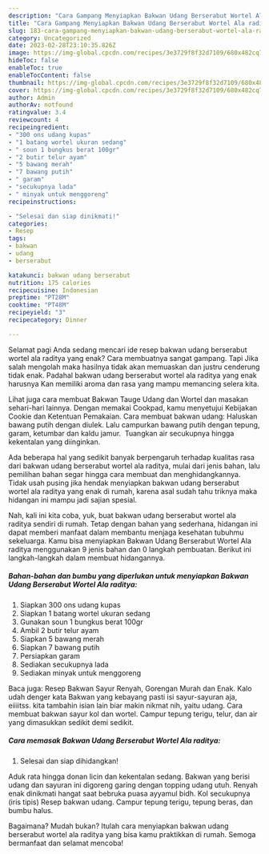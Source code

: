 ```yaml
---
description: "Cara Gampang Menyiapkan Bakwan Udang Berserabut Wortel Ala raditya yang Enak, Buat Buka Puasa}"
title: "Cara Gampang Menyiapkan Bakwan Udang Berserabut Wortel Ala raditya yang Enak, Buat Buka Puasa}"
slug: 183-cara-gampang-menyiapkan-bakwan-udang-berserabut-wortel-ala-raditya-yang-enak-buat-buka-puasa
category: Uncategorized
date: 2023-02-28T23:10:35.826Z
image: https://img-global.cpcdn.com/recipes/3e3729f8f32d7109/680x482cq70/bakwan-udang-berserabut-wortel-ala-raditya-foto-resep-utama.jpg
hideToc: false
enableToc: true
enableTocContent: false
thumbnail: https://img-global.cpcdn.com/recipes/3e3729f8f32d7109/680x482cq70/bakwan-udang-berserabut-wortel-ala-raditya-foto-resep-utama.jpg
cover: https://img-global.cpcdn.com/recipes/3e3729f8f32d7109/680x482cq70/bakwan-udang-berserabut-wortel-ala-raditya-foto-resep-utama.jpg
author: Admin
authorAv: notfound
ratingvalue: 3.4
reviewcount: 4
recipeingredient:
- "300 ons udang kupas"
- "1 batang wortel ukuran sedang"
- " soun 1 bungkus berat 100gr"
- "2 butir telur ayam"
- "5 bawang merah"
- "7 bawang putih"
- " garam"
- "secukupnya lada"
- " minyak untuk menggoreng"
recipeinstructions:

- "Selesai dan siap dinikmati!"
categories:
- Resep
tags:
- bakwan
- udang
- berserabut

katakunci: bakwan udang berserabut 
nutrition: 175 calories
recipecuisine: Indonesian
preptime: "PT28M"
cooktime: "PT48M"
recipeyield: "3"
recipecategory: Dinner

---
```



Selamat pagi Anda sedang mencari ide resep bakwan udang berserabut wortel ala raditya yang enak? Cara membuatnya sangat gampang. Tapi Jika salah mengolah maka hasilnya tidak akan memuaskan dan justru cenderung tidak enak. Padahal bakwan udang berserabut wortel ala raditya yang enak harusnya Kan memiliki aroma dan rasa yang mampu memancing selera kita.


Lihat juga cara membuat Bakwan Tauge Udang dan Wortel dan masakan sehari-hari lainnya. Dengan memakai Cookpad, kamu menyetujui Kebijakan Cookie dan Ketentuan Pemakaian. Cara membuat bakwan udang: Haluskan bawang putih dengan diulek.⁣ Lalu campurkan bawang putih dengan tepung, garam, ketumbar dan kaldu jamur. ⁣ Tuangkan air secukupnya hingga kekentalan yang diinginkan.

Ada beberapa hal yang sedikit banyak berpengaruh terhadap kualitas rasa dari bakwan udang berserabut wortel ala raditya, mulai dari jenis bahan, lalu pemilihan bahan segar hingga cara membuat dan menghidangkannya. Tidak usah pusing jika hendak menyiapkan bakwan udang berserabut wortel ala raditya yang enak di rumah, karena asal sudah tahu triknya maka hidangan ini mampu jadi sajian spesial.


Nah, kali ini kita coba, yuk, buat bakwan udang berserabut wortel ala raditya sendiri di rumah. Tetap dengan bahan yang sederhana, hidangan ini dapat memberi manfaat dalam membantu menjaga kesehatan tubuhmu sekeluarga. Kamu bisa menyiapkan Bakwan Udang Berserabut Wortel Ala raditya menggunakan 9 jenis bahan dan 0 langkah pembuatan. Berikut ini langkah-langkah dalam membuat hidangannya.

<!--inarticleads1-->

##### Bahan-bahan dan bumbu yang diperlukan untuk menyiapkan Bakwan Udang Berserabut Wortel Ala raditya:

1. Siapkan 300 ons udang kupas
1. Siapkan 1 batang wortel ukuran sedang
1. Gunakan  soun 1 bungkus berat 100gr
1. Ambil 2 butir telur ayam
1. Siapkan 5 bawang merah
1. Siapkan 7 bawang putih
1. Persiapkan  garam
1. Sediakan secukupnya lada
1. Sediakan  minyak untuk menggoreng


Baca juga: Resep Bakwan Sayur Renyah, Gorengan Murah dan Enak. Kalo udah denger kata Bakwan yang kebayang pasti isi sayur-sayuran aja, eiiiitss. kita tambahin isian lain biar makin nikmat nih, yaitu udang. Cara membuat bakwan sayur kol dan wortel. Campur tepung terigu, telur, dan air yang dimasukkan sedikit demi sedikit. 

<!--inarticleads2-->

##### Cara memasak Bakwan Udang Berserabut Wortel Ala raditya:


1. Selesai dan siap dihidangkan!

Aduk rata hingga donan licin dan kekentalan sedang. Bakwan yang berisi udang dan sayuran ini digoreng garing dengan topping udang utuh. Renyah enak dinikmati hangat saat bebruka puasa ayyamul bidh. Kol secukupnya (iris tipis) Resep bakwan udang. Campur tepung terigu, tepung beras, dan bumbu halus. 

Bagaimana? Mudah bukan? Itulah cara menyiapkan bakwan udang berserabut wortel ala raditya yang bisa kamu praktikkan di rumah. Semoga bermanfaat dan selamat mencoba!
